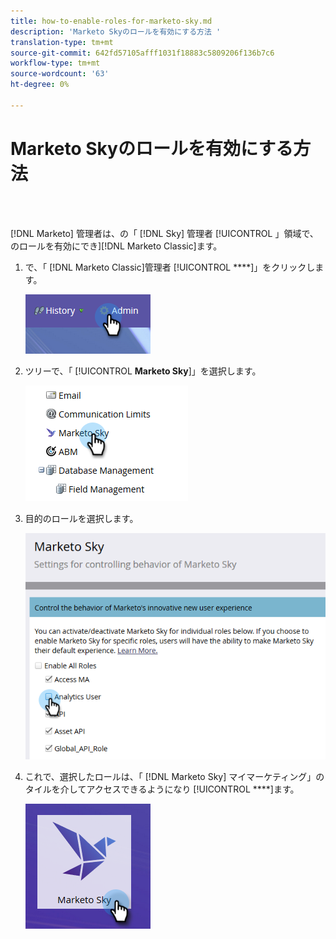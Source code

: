 ```yaml
---
title: how-to-enable-roles-for-marketo-sky.md
description: 'Marketo Skyのロールを有効にする方法 '
translation-type: tm+mt
source-git-commit: 642fd57105afff1031f18883c5809206f136b7c6
workflow-type: tm+mt
source-wordcount: '63'
ht-degree: 0%

---
```



# Marketo Skyのロールを有効にする方法

<br> 

[!DNL Marketo] 管理者は、の「 [!DNL Sky] 管理者 [!UICONTROL 」領域で、のロールを有効にでき][!DNL Marketo Classic]ます。

1. で、「 [!DNL Marketo Classic]管理者 [!UICONTROL ****]」をクリックします。

   ![イメージ1](/help/sky/assets/home/how-to-enable-roles-for-marketo-sky/how-to-enable-roles-for-marketo-sky-1.png)

1. ツリーで、「 [!UICONTROL **Marketo Sky**]」を選択します。

   ![イメージ2](/help/sky/assets/home/how-to-enable-roles-for-marketo-sky/how-to-enable-roles-for-marketo-sky-2.png)

1. 目的のロールを選択します。

   ![イメージ3](/help/sky/assets/home/how-to-enable-roles-for-marketo-sky/how-to-enable-roles-for-marketo-sky-3.png)

1. これで、選択したロールは、「 [!DNL Marketo Sky] マイマーケティング」のタイルを介してアクセスできるようになり [!UICONTROL ****]&#x200B;ます。

   ![画像4](/help/sky/assets/home/how-to-enable-roles-for-marketo-sky/how-to-enable-roles-for-marketo-sky-4.png)